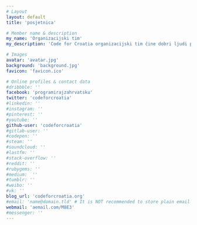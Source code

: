 ```yaml
---
# Layout
layout: default
title: 'posjetnica'

# Member name & description
my_name: 'Organizacijski tim'
my_description: 'Code for Croatia organizacijski tim čine dobri ljudi poput tebe. Kontaktirati ih možeš putem društvenih mreža:'

# Images
avatar: 'avatar.jpg'
background: 'background.jpg'
favicon: 'favicon.ico'

# Online profiles & contact data
#dribbble: ''
facebook: 'programirajzahrvatsku'
twitter: 'codeforcroatia'
#linkedin: ''
#instagram: ''
#pinterest: ''
#youtube: ''
github-user: 'codeforcroatia'
#gitlab-user: ''
#codepen: ''
#steam: ''
#soundcloud: ''
#lastfm: ''
#stack-overflow: ''
#reddit: ''
#rubygems: ''
#medium:  ''
#tumblr: ''
#weibo: ''
#vk: ''
blog_url: 'codeforcroatia.org'
#email: 'name@domain.tld' # It is NOT recommended to store plain email publicly due to spam, use other methodes of messaging
webmail: 'aemail.com/M8E3'
#messenger: ''
---
```

